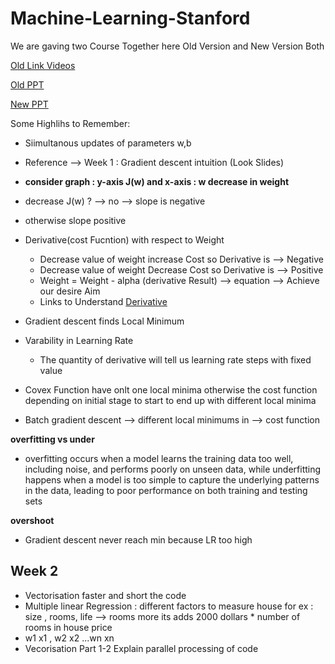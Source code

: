 # Machine-Learning-Stanford

We are gaving two Course Together here Old Version and New Version Both

[Old Link Videos](https://www.youtube.com/watch?v=gb262LDH1So&list=PLiPvV5TNogxIS4bHQVW4pMkj4CHA8COdX)

[Old PPT](https://github.com/vkosuri/CourseraMachineLearning/)

[New PPT](https://github.com/LasithaAmarasinghe/Machine-Learning-Specialization-Coursera/)

Some Highlihs to Remember:
- Siimultanous updates of parameters w,b

- Reference --> Week 1 : Gradient descent intuition (Look Slides)
- **consider graph : y-axis J(w) and x-axis : w decrease in weight**
 - decrease J(w) ? --> no --> slope is negative
 - otherwise slope positive
- Derivative(cost Fucntion) with respect to Weight
  - Decrease value of weight increase Cost so Derivative is --> Negative
  - Decrease value of weight Decrease Cost so Derivative is --> Positive
  - Weight = Weight - alpha (derivative Result) --> equation --> Achieve our desire Aim
  - Links to Understand [Derivative](https://www.mathway.com/examples/calculus/derivatives/using-the-limit-definition-to-find-the-derivative?id=665)



 - Gradient descent finds Local Minimum
 - Varability in Learning Rate
   - The quantity of derivative will tell us learning rate steps with fixed value

- Covex Function have onlt one local minima otherwise the cost function depending on initial stage to start to end up with different local minima
- Batch gradient descent --> different local minimums in --> cost function

**overfitting vs under**
- overfitting occurs when a model learns the training data too well, including noise, and performs poorly on unseen data, while underfitting happens when a model is too simple to capture the underlying patterns in the data, leading to poor performance on both training and testing sets

**overshoot**
- Gradient descent never reach min because LR too high

## Week 2
- Vectorisation faster and short the code
- Multiple linear Regression : different factors to measure house for ex : size , rooms, life --> rooms more its adds 2000 dollars * number of rooms in house price
- w1 x1 , w2 x2 ...wn xn
- Vecorisation Part 1-2 Explain parallel processing of code 
  



